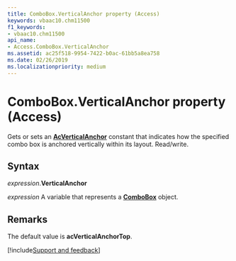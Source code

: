 ```yaml
---
title: ComboBox.VerticalAnchor property (Access)
keywords: vbaac10.chm11500
f1_keywords:
- vbaac10.chm11500
api_name:
- Access.ComboBox.VerticalAnchor
ms.assetid: ac25f518-9954-7422-b0ac-61bb5a8ea758
ms.date: 02/26/2019
ms.localizationpriority: medium
---
```



# ComboBox.VerticalAnchor property (Access)

Gets or sets an **[AcVerticalAnchor](Access.AcVerticalAnchor.md)** constant that indicates how the specified combo box is anchored vertically within its layout. Read/write.


## Syntax

_expression_.**VerticalAnchor**

_expression_ A variable that represents a **[ComboBox](Access.ComboBox.md)** object.


## Remarks

The default value is **acVerticalAnchorTop**.




[!include[Support and feedback](~/includes/feedback-boilerplate.md)]